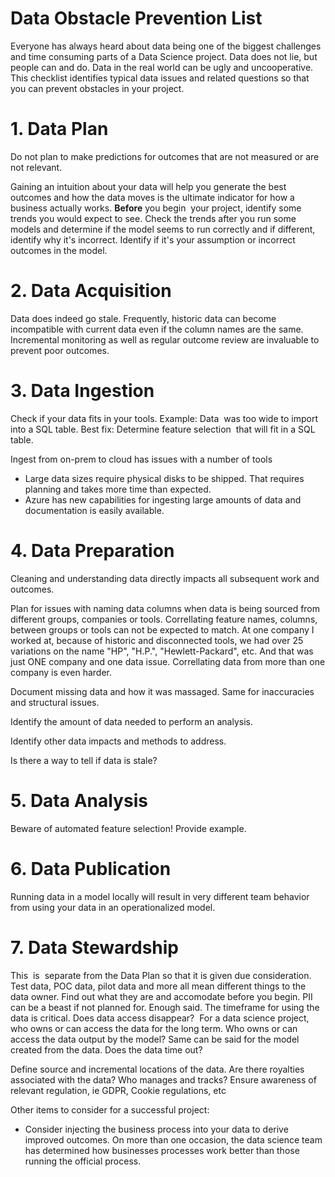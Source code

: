 # Data Obstacle Prevention List

Everyone has always heard about data being one of the biggest challenges and time consuming parts of a Data Science project.
Data does not lie, but people can and do. Data in the real world can be ugly and uncooperative. This checklist identifies typical data issues and related questions so that you can prevent obstacles in your project. 

# 1. Data Plan
Do not  plan to make predictions for outcomes that are not measured or are not relevant.

Gaining an intuition about your data will help you generate the best outcomes and how the data moves is the ultimate indicator for how a business actually works. **Before** you begin  your project, identify some trends you would expect to see. Check the trends after you run some models and determine if the model seems to run correctly and if different, identify why it's incorrect. Identify if it's your assumption or incorrect outcomes in  the model.


# 2. Data Acquisition

Data does indeed go stale. Frequently, historic data can become incompatible with current data even if the column names are the same. Incremental monitoring as well as regular outcome review are invaluable to prevent poor outcomes.

# 3. Data Ingestion
Check if your data fits in your tools.
Example: Data  was too wide to import into a SQL table. Best fix: Determine feature selection  that will fit in a SQL  table.

Ingest from  on-prem to cloud has issues with a number of tools
- Large data sizes require physical disks to be shipped.  That requires planning and takes more time than expected.
- Azure has new capabilities for ingesting large amounts of data and documentation is easily available.

# 4. Data Preparation
Cleaning and understanding data directly impacts all subsequent work and outcomes.

Plan for issues with naming data columns when data is being sourced from different groups, companies or tools.
Correllating feature names, columns, between groups or tools can  not be expected to match. At one company I worked at, because of historic and disconnected tools, we had over 25 variations on the name "HP", "H.P.", "Hewlett-Packard", etc. And that was just ONE company and one data issue. Correllating data from more than one company is even harder.

Document missing data and how it was massaged. Same for inaccuracies and structural issues.

Identify the amount of data needed to perform an analysis.

Identify other data impacts and methods to address.

Is there a way to tell if data is stale?

# 5. Data Analysis
Beware of automated feature selection! Provide example.

# 6. Data Publication
Running data in a model  locally will result in very different team behavior from using your data in an operationalized model.

# 7. Data Stewardship

This  is  separate from the Data Plan so that it is given due consideration. Test data, POC data, pilot data and more all mean different things to the data owner. Find out what they are and accomodate before you begin.
PII can be a beast if not planned for. Enough said.
The timeframe for using the data is critical. Does data access disappear?  For a data science project, who owns or can access the data for the long term. Who owns or can access the data output by the model? Same can be said for the model created from the data.  Does the data time out? 

Define source and incremental locations of the data.
Are there royalties associated with the data? Who manages and tracks?
Ensure awareness of relevant regulation, ie GDPR, Cookie regulations, etc


Other items to consider for a successful project:
- Consider injecting the business process into your data to derive improved outcomes. On more than one occasion, the data science team has determined how businesses processes work better than those running  the official process. 


